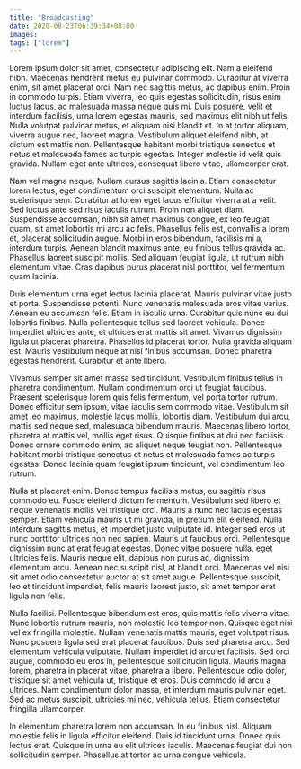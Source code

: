 ```yaml
---
title: "Broadcasting"
date: 2020-08-23T06:39:34+08:00
images:
tags: ["lorem"]
---
```


Lorem ipsum dolor sit amet, consectetur adipiscing elit. Nam a eleifend nibh. Maecenas hendrerit metus eu pulvinar commodo. Curabitur at viverra enim, sit amet placerat orci. Nam nec sagittis metus, ac dapibus enim. Proin in commodo turpis. Etiam viverra, leo quis egestas sollicitudin, risus enim luctus lacus, ac malesuada massa neque quis mi. Duis posuere, velit et interdum facilisis, urna lorem egestas mauris, sed maximus elit nibh ut felis. Nulla volutpat pulvinar metus, et aliquam nisi blandit et. In at tortor aliquam, viverra augue nec, laoreet magna. Vestibulum aliquet eleifend nibh, at dictum est mattis non. Pellentesque habitant morbi tristique senectus et netus et malesuada fames ac turpis egestas. Integer molestie id velit quis gravida. Nullam eget ante ultrices, consequat libero vitae, ullamcorper erat.

Nam vel magna neque. Nullam cursus sagittis lacinia. Etiam consectetur lorem lectus, eget condimentum orci suscipit elementum. Nulla ac scelerisque sem. Curabitur at lorem eget lacus efficitur viverra at a velit. Sed luctus ante sed risus iaculis rutrum. Proin non aliquet diam. Suspendisse accumsan, nibh sit amet maximus congue, ex leo feugiat quam, sit amet lobortis mi arcu ac felis. Phasellus felis est, convallis a lorem et, placerat sollicitudin augue. Morbi in eros bibendum, facilisis mi a, interdum turpis. Aenean blandit maximus ante, eu finibus tellus gravida ac. Phasellus laoreet suscipit mollis. Sed aliquam feugiat ligula, ut rutrum nibh elementum vitae. Cras dapibus purus placerat nisl porttitor, vel fermentum quam lacinia.

Duis elementum urna eget lectus lacinia placerat. Mauris pulvinar vitae justo et porta. Suspendisse potenti. Nunc venenatis malesuada eros vitae varius. Aenean eu accumsan felis. Etiam in iaculis urna. Curabitur quis nunc eu dui lobortis finibus. Nulla pellentesque tellus sed laoreet vehicula. Donec imperdiet ultricies ante, et ultrices erat mattis sit amet. Vivamus dignissim ligula ut placerat pharetra. Phasellus id placerat tortor. Nulla gravida aliquam est. Mauris vestibulum neque at nisi finibus accumsan. Donec pharetra egestas hendrerit. Curabitur et ante libero.

Vivamus semper sit amet massa sed tincidunt. Vestibulum finibus tellus in pharetra condimentum. Nullam condimentum orci ut feugiat faucibus. Praesent scelerisque lorem quis felis fermentum, vel porta tortor rutrum. Donec efficitur sem ipsum, vitae iaculis sem commodo vitae. Vestibulum sit amet leo maximus, molestie lacus mollis, lobortis diam. Vestibulum dui arcu, mattis sed neque sed, malesuada bibendum mauris. Maecenas libero tortor, pharetra at mattis vel, mollis eget risus. Quisque finibus at dui nec facilisis. Donec ornare commodo enim, ac aliquet neque feugiat non. Pellentesque habitant morbi tristique senectus et netus et malesuada fames ac turpis egestas. Donec lacinia quam feugiat ipsum tincidunt, vel condimentum leo rutrum.

Nulla at placerat enim. Donec tempus facilisis metus, eu sagittis risus commodo eu. Fusce eleifend dictum fermentum. Vestibulum sed libero et neque venenatis mollis vel tristique orci. Mauris a nunc nec lacus egestas semper. Etiam vehicula mauris ut mi gravida, in pretium elit eleifend. Nulla interdum sagittis metus, et imperdiet justo vulputate id. Integer sed eros ut nunc porttitor ultrices non nec sapien. Mauris ut faucibus orci. Pellentesque dignissim nunc at erat feugiat egestas. Donec vitae posuere nulla, eget ultricies felis. Mauris neque elit, dapibus non purus ac, dignissim elementum arcu. Aenean nec suscipit nisl, at blandit orci. Maecenas vel nisi sit amet odio consectetur auctor at sit amet augue. Pellentesque suscipit, leo et tincidunt imperdiet, felis mauris laoreet justo, sit amet tempor erat ligula non felis.

Nulla facilisi. Pellentesque bibendum est eros, quis mattis felis viverra vitae. Nunc lobortis rutrum mauris, non molestie leo tempor non. Quisque eget nisi vel ex fringilla molestie. Nullam venenatis mattis mauris, eget volutpat risus. Nunc posuere ligula sed erat placerat faucibus. Duis sed pharetra arcu. Sed elementum vehicula vulputate. Nullam imperdiet id arcu et facilisis. Sed orci augue, commodo eu eros in, pellentesque sollicitudin ligula. Mauris magna lorem, pharetra in placerat vitae, pharetra a libero. Pellentesque odio dolor, tristique sit amet vehicula ut, tristique et eros. Duis commodo id arcu a ultrices. Nam condimentum dolor massa, et interdum mauris pulvinar eget. Sed ac metus suscipit, ultricies mi nec, vehicula tellus. Etiam consectetur fringilla ullamcorper.

In elementum pharetra lorem non accumsan. In eu finibus nisl. Aliquam molestie felis in ligula efficitur eleifend. Duis id tincidunt urna. Donec quis lectus erat. Quisque in urna eu elit ultrices iaculis. Maecenas feugiat dui non sollicitudin semper. Phasellus at tortor ac urna congue vehicula.
